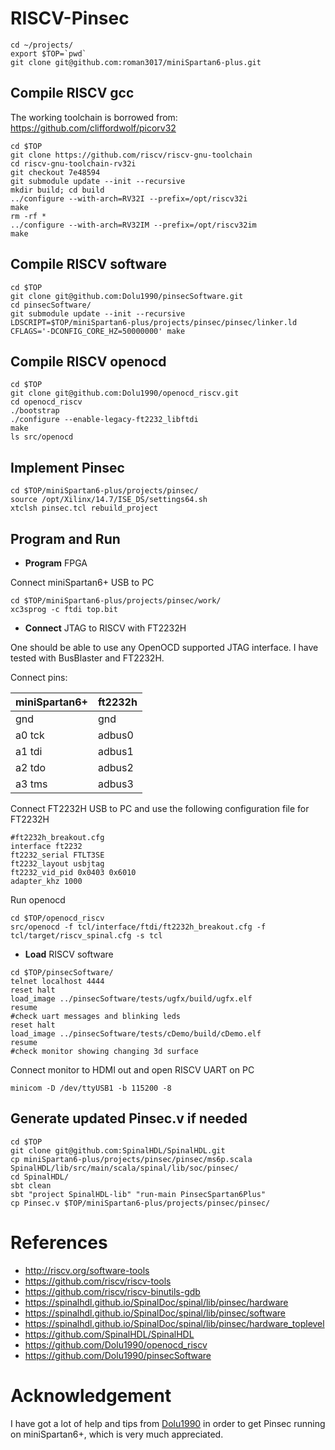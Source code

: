 # RISCV-Pinsec
```
cd ~/projects/
export $TOP=`pwd`
git clone git@github.com:roman3017/miniSpartan6-plus.git
```

## Compile RISCV gcc
The working toolchain is borrowed from: https://github.com/cliffordwolf/picorv32
```
cd $TOP
git clone https://github.com/riscv/riscv-gnu-toolchain
cd riscv-gnu-toolchain-rv32i
git checkout 7e48594
git submodule update --init --recursive
mkdir build; cd build
../configure --with-arch=RV32I --prefix=/opt/riscv32i
make
rm -rf *
../configure --with-arch=RV32IM --prefix=/opt/riscv32im
make

```

## Compile RISCV software
```
cd $TOP
git clone git@github.com:Dolu1990/pinsecSoftware.git
cd pinsecSoftware/
git submodule update --init --recursive
LDSCRIPT=$TOP/miniSpartan6-plus/projects/pinsec/pinsec/linker.ld CFLAGS='-DCONFIG_CORE_HZ=50000000' make
```

## Compile RISCV openocd
```
cd $TOP
git clone git@github.com:Dolu1990/openocd_riscv.git
cd openocd_riscv
./bootstrap
./configure --enable-legacy-ft2232_libftdi
make
ls src/openocd
```

## Implement Pinsec
```
cd $TOP/miniSpartan6-plus/projects/pinsec/
source /opt/Xilinx/14.7/ISE_DS/settings64.sh
xtclsh pinsec.tcl rebuild_project
```

## Program and Run
 - **Program** FPGA

 Connect miniSpartan6+ USB to PC
```
cd $TOP/miniSpartan6-plus/projects/pinsec/work/
xc3sprog -c ftdi top.bit
```

 - **Connect** JTAG to RISCV with FT2232H

 One should be able to use any OpenOCD supported JTAG interface. I have tested with BusBlaster and FT2232H.

Connect pins:

miniSpartan6+ | ft2232h
----|--------
gnd |gnd
a0 tck |adbus0
a1 tdi |adbus1
a2 tdo |adbus2
a3 tms |adbus3

Connect FT2232H USB to PC and use the following configuration file for FT2232H

```
#ft2232h_breakout.cfg
interface ft2232
ft2232_serial FTLT3SE
ft2232_layout usbjtag
ft2232_vid_pid 0x0403 0x6010
adapter_khz 1000
```

Run openocd

```
cd $TOP/openocd_riscv
src/openocd -f tcl/interface/ftdi/ft2232h_breakout.cfg -f tcl/target/riscv_spinal.cfg -s tcl
```

 - **Load** RISCV software

```
cd $TOP/pinsecSoftware/
telnet localhost 4444
reset halt
load_image ../pinsecSoftware/tests/ugfx/build/ugfx.elf
resume
#check uart messages and blinking leds
reset halt
load_image ../pinsecSoftware/tests/cDemo/build/cDemo.elf
resume
#check monitor showing changing 3d surface
```

 Connect monitor to HDMI out and open RISCV UART on PC
```
minicom -D /dev/ttyUSB1 -b 115200 -8
```

## Generate updated Pinsec.v if needed
```
cd $TOP
git clone git@github.com:SpinalHDL/SpinalHDL.git
cp miniSpartan6-plus/projects/pinsec/pinsec/ms6p.scala SpinalHDL/lib/src/main/scala/spinal/lib/soc/pinsec/
cd SpinalHDL/
sbt clean
sbt "project SpinalHDL-lib" "run-main PinsecSpartan6Plus"
cp Pinsec.v $TOP/miniSpartan6-plus/projects/pinsec/pinsec/
```

# References
 - http://riscv.org/software-tools
 - https://github.com/riscv/riscv-tools
 - https://github.com/riscv/riscv-binutils-gdb
 - https://spinalhdl.github.io/SpinalDoc/spinal/lib/pinsec/hardware
 - https://spinalhdl.github.io/SpinalDoc/spinal/lib/pinsec/software
 - https://spinalhdl.github.io/SpinalDoc/spinal/lib/pinsec/hardware_toplevel
 - https://github.com/SpinalHDL/SpinalHDL
 - https://github.com/Dolu1990/openocd_riscv
 - https://github.com/Dolu1990/pinsecSoftware

# Acknowledgement
I have got a lot of help and tips from [Dolu1990](https://github.com/Dolu1990)
in order to get Pinsec running on miniSpartan6+, which is very much appreciated.
